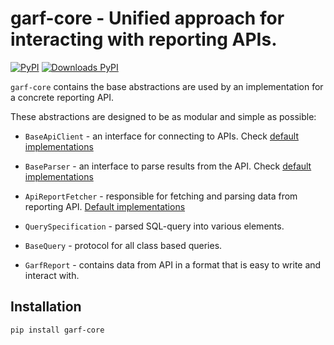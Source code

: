 # garf-core - Unified approach for interacting with reporting APIs.

[![PyPI](https://img.shields.io/pypi/v/garf-core?logo=pypi&logoColor=white&style=flat-square)](https://pypi.org/project/garf-core)
[![Downloads PyPI](https://img.shields.io/pypi/dw/garf-core?logo=pypi)](https://pypi.org/project/garf-core/)


`garf-core` contains the base abstractions are used by an implementation for a concrete reporting API.

These abstractions are designed to be as modular and simple as possible:

* `BaseApiClient` - an interface for connecting to APIs. Check [default implementations](docs/builtin-functionality.md#apiclients)
* `BaseParser` - an interface to parse results from the API. Check [default implementations](docs/builtin-functionality.md#parsers)
* `ApiReportFetcher` - responsible for fetching and parsing data from reporting API. [Default implementations](docs/builtin-functionality.md#apireportfetchers)

* `QuerySpecification` - parsed SQL-query into various elements.
* `BaseQuery` - protocol for all class based queries.
* `GarfReport` - contains data from API in a format that is easy to write and interact with.

## Installation

`pip install garf-core`
